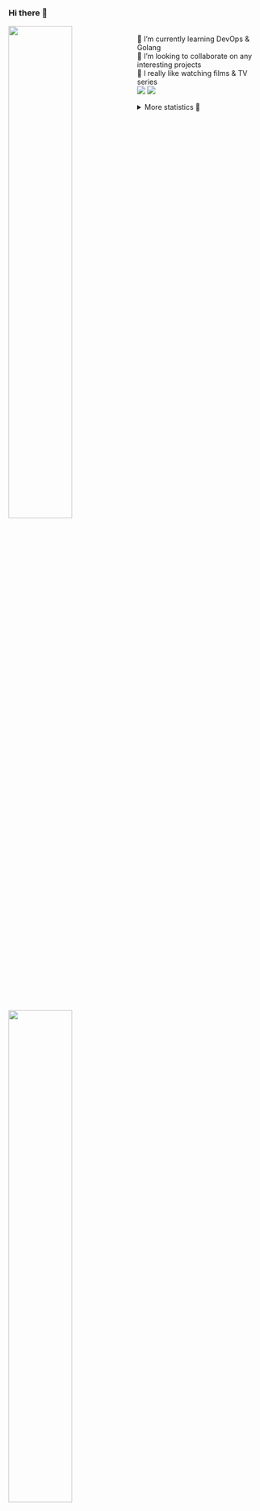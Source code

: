 ### Hi there 👋


[<img align="left" width="50%" src="https://github-readme-stats.vercel.app/api?username=rufusnufus&hide=issues&show_icons=true&count_private=true&theme=transparent&title_color=FF6F40&text_color=FBF9F8&icon_color=F48242&hide_border=true&hide_title=true#gh-dark-mode-only">](https://metrics.lecoq.io/rufusnufus#gh-dark-mode-only)
[<img align="left" width="50%" src="https://github-readme-stats.vercel.app/api?username=rufusnufus&hide=issues&show_icons=true&count_private=true&theme=transparent&title_color=FF6533&text_color=4D4644&icon_color=FF8038&hide_border=true&hide_title=true#gh-light-mode-only">](https://metrics.lecoq.io/rufusnufus#gh-light-mode-only)

<p>
  <br>
  🌱 I’m currently learning DevOps & Golang</br>
  👯 I’m looking to collaborate on any interesting projects</br>
  🎥 I really like watching films & TV series</br>
  <a href="https://linkedin.com/in/rufusnufus"><img src="https://img.shields.io/badge/linkedin-0077B5.svg?style=for-the-badge&logo=linkedin&logoColor=white"/></a>
  <a href="https://t.me/rufusnufus"><img src="https://img.shields.io/badge/-telegram-black?style=for-the-badge&color=blue&logo=telegram"/></a>
</p>

<p text-align="left">
<details>
  <summary>More statistics 👀</summary><br/>

<!--START_SECTION:waka-->
![Code Time](http://img.shields.io/badge/Code%20Time-346%20hrs%2036%20mins-blue)

![Profile Views](http://img.shields.io/badge/Profile%20Views-0-blue)

**I'm an Early 🐤** 

```text
🌞 Morning                5283 commits        █████░░░░░░░░░░░░░░░░░░░░   21.00 % 
🌆 Daytime                14553 commits       ██████████████░░░░░░░░░░░   57.84 % 
🌃 Evening                4644 commits        █████░░░░░░░░░░░░░░░░░░░░   18.46 % 
🌙 Night                  682 commits         █░░░░░░░░░░░░░░░░░░░░░░░░   02.71 % 
```
📅 **I'm Most Productive on Monday** 

```text
Monday                   5084 commits        █████░░░░░░░░░░░░░░░░░░░░   20.21 % 
Tuesday                  4777 commits        █████░░░░░░░░░░░░░░░░░░░░   18.98 % 
Wednesday                4906 commits        █████░░░░░░░░░░░░░░░░░░░░   19.50 % 
Thursday                 4472 commits        ████░░░░░░░░░░░░░░░░░░░░░   17.77 % 
Friday                   4383 commits        ████░░░░░░░░░░░░░░░░░░░░░   17.42 % 
Saturday                 652 commits         █░░░░░░░░░░░░░░░░░░░░░░░░   02.59 % 
Sunday                   888 commits         █░░░░░░░░░░░░░░░░░░░░░░░░   03.53 % 
```


📊 **This Week I Spent My Time On** 

```text
💬 Programming Languages: 
YAML                     3 hrs 56 mins       ████████░░░░░░░░░░░░░░░░░   31.59 % 
HCL                      3 hrs 51 mins       ████████░░░░░░░░░░░░░░░░░   30.98 % 
Other                    2 hrs 30 mins       █████░░░░░░░░░░░░░░░░░░░░   20.21 % 
Terraform                58 mins             ██░░░░░░░░░░░░░░░░░░░░░░░   07.86 % 
Java                     22 mins             █░░░░░░░░░░░░░░░░░░░░░░░░   03.05 % 

🔥 Editors: 
VS Code                  10 hrs 12 mins      ████████████████████░░░░░   81.98 % 
iTerm2                   2 hrs 14 mins       █████░░░░░░░░░░░░░░░░░░░░   18.02 % 
```

**I Mostly Code in Go** 

```text
Python                   18 repos            ███░░░░░░░░░░░░░░░░░░░░░░   12.08 % 
Smarty                   15 repos            ███░░░░░░░░░░░░░░░░░░░░░░   10.07 % 
HCL                      6 repos             █░░░░░░░░░░░░░░░░░░░░░░░░   04.03 % 
HTML                     4 repos             █░░░░░░░░░░░░░░░░░░░░░░░░   02.68 % 
Mustache                 4 repos             █░░░░░░░░░░░░░░░░░░░░░░░░   02.68 % 
```




 Last Updated on 14/06/2023 01:03:03 UTC
<!--END_SECTION:waka-->

</details>
</p>
